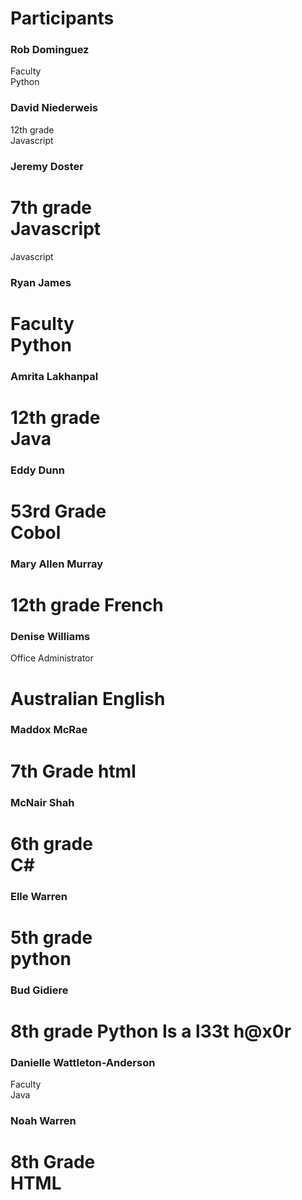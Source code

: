# Participants
<!-- While all together in the CS room, enter your name at the bottom of this list -->
<!--
First and Last Name, with an h3 tag
Grade, with two spaces
Favorite language
-->
### Rob Dominguez
Faculty  
Python

### David Niederweis
12th grade  
Javascript


### Jeremy Doster
7th grade  
Javascript
=======
Javascript  

### Ryan James
Faculty  
Python
=======
### Amrita Lakhanpal 
12th grade  
Java
=======
### Eddy Dunn
53rd Grade   
Cobol
=======
### Mary Allen Murray
12th grade
French
=======
### Denise Williams
Office Administrator

Australian English
=======
### Maddox McRae
7th  Grade
html
=======
### McNair Shah
6th grade  
C#
=======

### Elle Warren
5th grade  
python
=======
### Bud Gidiere
8th grade
Python
Is a l33t h@x0r
=======
### Danielle Wattleton-Anderson
Faculty  
Java

### Noah Warren
8th Grade  
HTML
=======